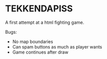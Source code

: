 # TEKKENDAPISS

A first attempt at a html fighting game.

Bugs:
 - No map boundaries
 - Can spam buttons as much as player wants
 - Game continues after draw


